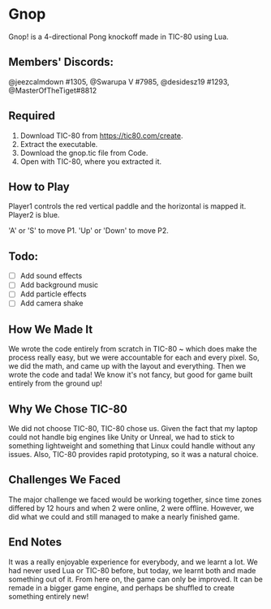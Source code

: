 # Gnop
Gnop! is a 4-directional Pong knockoff made in TIC-80 using Lua.

## Members' Discords:
@jeezcalmdown #1305, @Swarupa V #7985, @desidesz19 #1293, @MasterOfTheTiget#8812

## Required
1. Download TIC-80 from https://tic80.com/create.
2. Extract the executable.
3. Download the gnop.tic file from Code.
4. Open with TIC-80, where you extracted it.

## How to Play
Player1 controls the red vertical paddle and the horizontal is mapped it.
Player2 is blue.

'A' or 'S' to move P1.
'Up' or 'Down' to move P2.

## Todo:
 - [ ] Add sound effects
 - [ ] Add background music
 - [ ] Add particle effects
 - [ ] Add camera shake
 
 ## How We Made It
 We wrote the code entirely from scratch in TIC-80 ~ which does make the process really easy,
 but we were accountable for each and every pixel. So, we did the math, and came up with the
 layout and everything. Then we wrote the code and tada! We know it's not fancy, but good for
 game built entirely from the ground up!
 
 ## Why We Chose TIC-80
 We did not choose TIC-80, TIC-80 chose us. Given the fact that my laptop could not handle big
 engines like Unity or Unreal, we had to stick to something lightweight and something that Linux
 could handle without any issues. Also, TIC-80 provides rapid prototyping, so it was a natural
 choice.
 
 ## Challenges We Faced
 The major challenge we faced would be working together, since time zones differed by 12 hours
 and when 2 were online, 2 were offline. However, we did what we could and still managed to make
 a nearly finished game.
 
 ## End Notes
 It was a really enjoyable experience for everybody, and we learnt a lot. We had never used Lua
 or TIC-80 before, but today, we learnt both and made something out of it. From here on, the game
 can only be improved. It can be remade in a bigger game engine, and perhaps be shuffled to create
 something entirely new!

